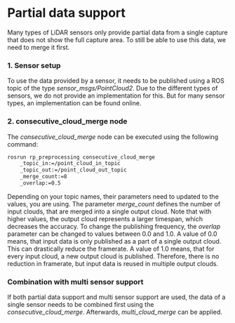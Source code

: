 # Partial data support

Many types of LiDAR sensors only provide partial data from a single capture that does not show the full capture area. To still be able to use this data, we need to merge it first.

### 1. Sensor setup

To use the data provided by a sensor, it needs to be published using a ROS topic of the type *sensor_msgs/PointCloud2*. Due to the different types of sensors, we do not provide an implementation for this. But for many sensor types, an implementation can be found online.

### 2. consecutive_cloud_merge node

The *consecutive_cloud_merge* node can be executed using the following command:

```bash
rosrun rp_preprocessing consecutive_cloud_merge
    _topic_in:=/point_cloud_in_topic
    _topic_out:=/point_cloud_out_topic
    _merge_count:=8
    _overlap:=0.5
```

Depending on your topic names, their parameters need to updated to the values, you are using. The parameter *merge_count* defines the number of input clouds, that are merged into a single output cloud. Note that with higher values, the output cloud represents a larger timespan, which decreases the accuracy. To change the publishing frequency, the *overlap* parameter can be changed to values between 0.0 and 1.0. A value of 0.0 means, that input data is only published as a part of a single output cloud. This can drastically reduce the framerate. A value of 1.0 means, that for every input cloud, a new output cloud is published. Therefore, there is no reduction in framerate, but input data is reused in multiple output clouds.

### Combination with multi sensor support

If both partial data support and multi sensor support are used, the data of a single sensor needs to be combined first using the *consecutive_cloud_merge*. Afterwards, *multi_cloud_merge* can be applied.
